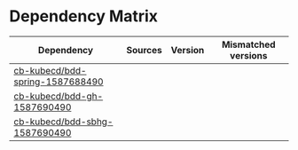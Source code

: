 # Dependency Matrix

Dependency | Sources | Version | Mismatched versions
---------- | ------- | ------- | -------------------
[cb-kubecd/bdd-spring-1587688490](https://github.com/cb-kubecd/bdd-spring-1587688490.git) |  | []() | 
[cb-kubecd/bdd-gh-1587690490](https://github.com/cb-kubecd/bdd-gh-1587690490.git) |  | []() | 
[cb-kubecd/bdd-sbhg-1587690490](https://github.com/cb-kubecd/bdd-sbhg-1587690490.git) |  | []() | 
